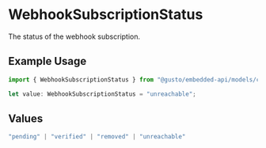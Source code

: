 # WebhookSubscriptionStatus

The status of the webhook subscription.

## Example Usage

```typescript
import { WebhookSubscriptionStatus } from "@gusto/embedded-api/models/components/webhooksubscription.js";

let value: WebhookSubscriptionStatus = "unreachable";
```

## Values

```typescript
"pending" | "verified" | "removed" | "unreachable"
```